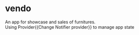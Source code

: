 # vendo
An app for showcase and sales of furnitures.<br>
Using Provider{{Change Notifier provider}} to manage app state

